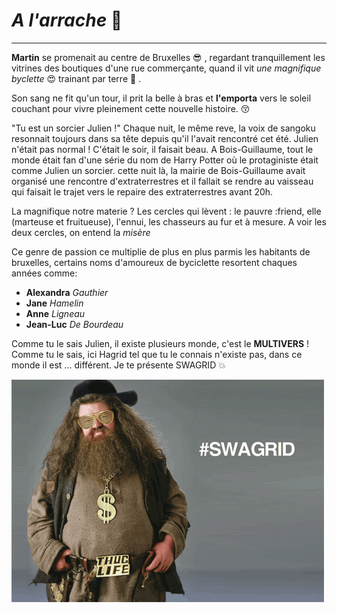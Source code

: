 # *A l'arrache* :grimacing:

---
 
 **Martin** se promenait au centre de Bruxelles :sunglasses: , regardant tranquillement les vitrines des boutiques d'une rue commerçante, quand il vit *une magnifique byclette* :heart_eyes: trainant par terre :anger: .

 Son sang ne fit qu'un tour, il prit la belle à bras et **l'emporta** vers le soleil couchant pour vivre pleinement cette nouvelle histoire. :kissing_closed_eyes:

 "Tu est un sorcier Julien !" Chaque nuit, le même reve, la voix de sangoku resonnait toujours dans sa tête depuis qu'il l'avait rencontré cet été. Julien n'était pas normal ! C'était le soir, il faisait beau. A Bois-Guillaume, tout le monde était fan d'une série du nom de Harry Potter où le protaginiste était comme Julien un sorcier. cette nuit là, la mairie de Bois-Guillaume avait organisé une rencontre d'extraterrestres et il fallait se rendre au vaisseau qui faisait le trajet vers le repaire des extraterrestres avant 20h.

 La magnifique notre materie ? Les cercles qui lèvent : le pauvre :friend, elle (marteuse et fruitueuse), l'ennui, les chasseurs au fur et à mesure. A voir les deux cercles, on entend la *misère*
 
Ce genre de passion ce multiplie de plus en plus parmis les habitants de bruxelles, certains noms d'amoureux de byciclette resortent chaques années comme:

- **Alexandra** *Gauthier*
- **Jane** *Hamelin*
- **Anne** *Ligneau*
- **Jean-Luc** *De Bourdeau*

Comme tu le sais Julien, il existe plusieurs monde, c'est le **MULTIVERS** ! Comme tu le sais, ici Hagrid tel que tu le connais n'existe pas, dans ce monde il est ... différent. Je te présente SWAGRID :boom:

 ![SWAGRID](assets/swagrid.gif)
